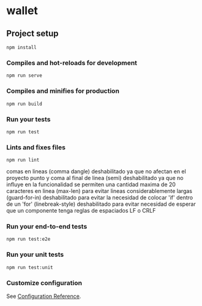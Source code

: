 # wallet

## Project setup
```
npm install
```

### Compiles and hot-reloads for development
```
npm run serve
```

### Compiles and minifies for production
```
npm run build
```

### Run your tests
```
npm run test
```

### Lints and fixes files
```
npm run lint
```
comas en lineas (comma dangle) deshabilitado ya que no afectan en el proyecto
punto y coma al final de linea (semi) deshabilitado ya que no influye en la funcionalidad
se permiten una cantidad maxima de 20 caracteres en linea (max-len) para evitar lineas considerablemente largas
(guard-for-in) deshabilitado para evitar la necesidad de colocar 'if' dentro de un 'for'
(linebreak-style) deshabilitado para evitar necesidad de esperar que un componente tenga reglas de espaciados LF o CRLF

### Run your end-to-end tests
```
npm run test:e2e
```

### Run your unit tests
```
npm run test:unit
```

### Customize configuration
See [Configuration Reference](https://cli.vuejs.org/config/).
